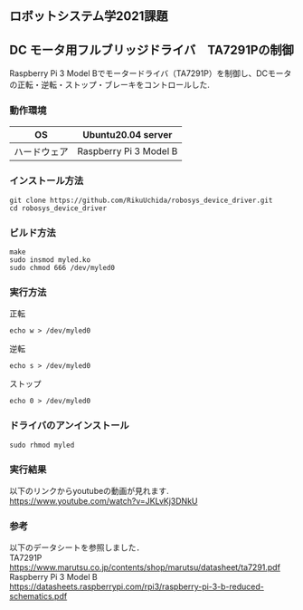## ロボットシステム学2021課題
## DC モータ用フルブリッジドライバ　TA7291Pの制御
Raspberry Pi 3 Model Bでモータードライバ（TA7291P）を制御し、DCモータの正転・逆転・ストップ・ブレーキをコントロールした. 
### 動作環境 
| OS | Ubuntu20.04 server |
|:-:|:-:|
| ハードウェア | Raspberry Pi 3 Model B |
### インストール方法
```
git clone https://github.com/RikuUchida/robosys_device_driver.git
cd robosys_device_driver
```
### ビルド方法
```
make
sudo insmod myled.ko
sudo chmod 666 /dev/myled0
```
### 実行方法
正転
```
echo w > /dev/myled0
```
逆転
```
echo s > /dev/myled0
```
ストップ
```
echo 0 > /dev/myled0
```
### ドライバのアンインストール
```
sudo rhmod myled
```
### 実行結果
以下のリンクからyoutubeの動画が見れます.   
https://www.youtube.com/watch?v=JKLvKj3DNkU
### 参考
以下のデータシートを参照しました．  
TA7291P  
https://www.marutsu.co.jp/contents/shop/marutsu/datasheet/ta7291.pdf  
Raspberry Pi 3 Model B  
https://datasheets.raspberrypi.com/rpi3/raspberry-pi-3-b-reduced-schematics.pdf

